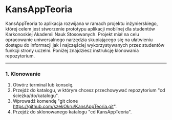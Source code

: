 # KansAppTeoria
KansAppTeoria to aplikacja rozwijana w ramach projektu inżynierskiego, której celem jest stworzenie prototypu aplikacji mobilnej dla studentów Karkonoskiej Akademii Nauk Stosowanych. Projekt miał na celu opracowanie uniwersalnego narzędzia skupiającego się na ułatwieniu dostępu do informacji jak i najczęściej wykorzystywanych przez studentów funkcji strony uczelni. 
Poniżej znajdziesz instrukcję klonowania repozytorium.

---

### 1. Klonowanie
1. Otwórz terminal lub konsolę.
2. Przejdź do katalogu, w którym chcesz przechowywać repozytorium "cd ścieżka/do/katalogu".
3. Wprowadź komendę "git clone https://github.com/szekOkru/KansAppTeoria.git".
4. Przejdź do sklonowanego katalogu "cd KansAppTeoria".